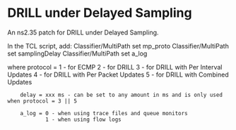 DRILL under Delayed Sampling
=============================

An ns2.35 patch for DRILL under Delayed Sampling.

In the TCL script, add:
Classifier/MultiPath set mp_proto <protocol>
Classifier/MultiPath set samplingDelay <delay>
Classifier/MultiPath set a_log <logging>

where   protocol =  1 - for ECMP
                    2 - for DRILL
                    3 - for DRILL with Per Interval Updates
                    4 - for DRILL with Per Packet Updates
                    5 - for DRILL with Combined Updates

        delay = xxx ms - can be set to any amount in ms and is only used when protocol = 3 || 5

        a_log = 0 - when using trace files and queue monitors
                1 - when using flow logs

